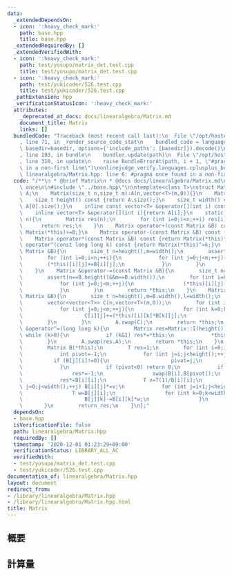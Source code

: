 ```yaml
---
data:
  _extendedDependsOn:
  - icon: ':heavy_check_mark:'
    path: base.hpp
    title: base.hpp
  _extendedRequiredBy: []
  _extendedVerifiedWith:
  - icon: ':heavy_check_mark:'
    path: test/yosupo/matrix_det.test.cpp
    title: test/yosupo/matrix_det.test.cpp
  - icon: ':heavy_check_mark:'
    path: test/yukicoder/526.test.cpp
    title: test/yukicoder/526.test.cpp
  _pathExtension: hpp
  _verificationStatusIcon: ':heavy_check_mark:'
  attributes:
    _deprecated_at_docs: docs/linearalgebra/Matrix.md
    document_title: Matrix
    links: []
  bundledCode: "Traceback (most recent call last):\n  File \"/opt/hostedtoolcache/Python/3.9.0/x64/lib/python3.9/site-packages/onlinejudge_verify/documentation/build.py\"\
    , line 71, in _render_source_code_stat\n    bundled_code = language.bundle(stat.path,\
    \ basedir=basedir, options={'include_paths': [basedir]}).decode()\n  File \"/opt/hostedtoolcache/Python/3.9.0/x64/lib/python3.9/site-packages/onlinejudge_verify/languages/cplusplus.py\"\
    , line 193, in bundle\n    bundler.update(path)\n  File \"/opt/hostedtoolcache/Python/3.9.0/x64/lib/python3.9/site-packages/onlinejudge_verify/languages/cplusplus_bundle.py\"\
    , line 310, in update\n    raise BundleErrorAt(path, i + 1, \"#pragma once found\
    \ in a non-first line\")\nonlinejudge_verify.languages.cplusplus_bundle.BundleErrorAt:\
    \ linearalgebra/Matrix.hpp: line 6: #pragma once found in a non-first line\n"
  code: "/**\n * @brief Matrix\n * @docs docs/linearalgebra/Matrix.md\n */\n\n#pragma\
    \ once\n\n#include \"../base.hpp\"\n\ntemplate<class T>\nstruct Matrix{\n    vector<vector<T>>\
    \ A;\n    Matrix(size_t n,size_t m):A(n,vector<T>(m,0)){}\n    Matrix(size_t n):A(n,vector<T>(n,0)){}\n\
    \    size_t height() const {return A.size();}\n    size_t width() const {return\
    \ A[0].size();}\n    inline const vector<T> &operator[](int i) const {return A[i];}\n\
    \    inline vector<T> &operator[](int i){return A[i];}\n    static Matrix I(size_t\
    \ n){\n        Matrix res(n);\n        for (int i=0;i<n;++i) res[i][i]=1;\n  \
    \      return res;\n    }\n    Matrix operator+(const Matrix &B) const {return\
    \ Matrix(*this)+=B;}\n    Matrix operator-(const Matrix &B) const {return Matrix(*this)-=B;}\n\
    \    Matrix operator*(const Matrix &B) const {return Matrix(*this)*=B;}\n    Matrix\
    \ operator^(const long long k) const {return Matrix(*this)^=k;}\n    Matrix &operator+=(const\
    \ Matrix &B){\n        size_t n=height(),m=width();\n        assert(n==B.height()&&m==B.width());\n\
    \        for (int i=0;i<n;++i){\n            for (int j=0;j<m;++j){\n        \
    \        (*this)[i][j]+=B[i][j];\n            }\n        }\n        return *this;\n\
    \    }\n    Matrix &operator-=(const Matrix &B){\n        size_t n=height(),m=width();\n\
    \        assert(n==B.height()&&m==B.width());\n        for (int i=0;i<n;++i){\n\
    \            for (int j=0;j<m;++j){\n                (*this)[i][j]-=B[i][j];\n\
    \            }\n        }\n        return *this;\n    }\n    Matrix &operator*=(const\
    \ Matrix &B){\n        size_t n=height(),m=B.width(),l=width();\n        assert(l==B.height());\n\
    \        vector<vector<T>> C(n,vector<T>(m,0));\n        for (int i=0;i<n;++i){\n\
    \            for (int j=0;j<m;++j){\n                for (int k=0;k<l;++k){\n\
    \                    C[i][j]+=(*this)[i][k]*B[k][j];\n                }\n    \
    \        }\n        }\n        A.swap(C);\n        return *this;\n    }\n    Matrix\
    \ &operator^=(long long k){\n        Matrix res=Matrix::I(height());\n       \
    \ while (k>0){\n            if (k&1) res*=*this;\n            *this*=*this; k>>=1LL;\n\
    \        }\n        A.swap(res.A);\n        return *this;\n    }\n    T determinant(){\n\
    \        Matrix B(*this);\n        T res=1;\n        for (int i=0;i<width();++i){\n\
    \            int pivot=-1;\n            for (int j=i;j<height();++j){\n      \
    \          if (B[j][i]!=0){\n                    pivot=j;\n                }\n\
    \            }\n            if (pivot<0) return 0;\n            if (pivot!=i){\n\
    \                res*=-1;\n                swap(B[i],B[pivot]);\n            }\n\
    \            res*=B[i][i];\n            T v=T(1)/B[i][i];\n            for (int\
    \ j=0;j<width();++j) B[i][j]*=v;\n            for (int j=i+1;j<height();++j){\n\
    \                T w=B[j][i];\n                for (int k=0;k<width();++k){\n\
    \                    B[j][k]-=B[i][k]*w;\n                }\n            }\n \
    \       }\n        return res;\n    }\n};"
  dependsOn:
  - base.hpp
  isVerificationFile: false
  path: linearalgebra/Matrix.hpp
  requiredBy: []
  timestamp: '2020-12-01 01:23:29+09:00'
  verificationStatus: LIBRARY_ALL_AC
  verifiedWith:
  - test/yosupo/matrix_det.test.cpp
  - test/yukicoder/526.test.cpp
documentation_of: linearalgebra/Matrix.hpp
layout: document
redirect_from:
- /library/linearalgebra/Matrix.hpp
- /library/linearalgebra/Matrix.hpp.html
title: Matrix
---
```

## 概要

## 計算量